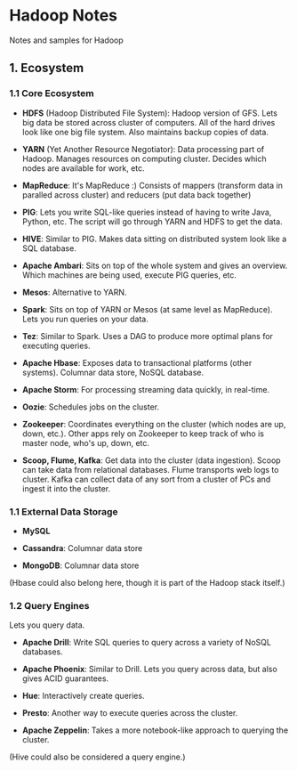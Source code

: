 # Hadoop Notes
Notes and samples for Hadoop

## 1. Ecosystem

### 1.1 Core Ecosystem

* __HDFS__ (Hadoop Distributed File System): Hadoop version of GFS. Lets big data be stored across cluster of computers. All of the hard drives look like one big file system. Also maintains backup copies of data.
* __YARN__ (Yet Another Resource Negotiator): Data processing part of Hadoop. Manages resources on computing cluster. Decides which nodes are available for work, etc.
* __MapReduce__: It's MapReduce :) Consists of mappers (transform data in paralled across cluster) and reducers (put data back together)

* __PIG__: Lets you write SQL-like queries instead of having to write Java, Python, etc. The script will go through YARN and HDFS to get the data.
* __HIVE__: Similar to PIG. Makes data sitting on distributed system look like a SQL database.

* __Apache Ambari__: Sits on top of the whole system and gives an overview. Which machines are being used, execute PIG queries, etc.

* __Mesos__: Alternative to YARN.

* __Spark__: Sits on top of YARN or Mesos (at same level as MapReduce). Lets you run queries on your data.
* __Tez__: Similar to Spark. Uses a DAG to produce more optimal plans for executing queries.

* __Apache Hbase__: Exposes data to transactional platforms (other systems). Columnar data store, NoSQL database.

* __Apache Storm__: For processing streaming data quickly, in real-time.

* __Oozie__: Schedules jobs on the cluster.

* __Zookeeper__: Coordinates everything on the cluster (which nodes are up, down, etc.). Other apps rely on Zookeeper to keep track of who is master node, who's up, down, etc.

* __Scoop, Flume, Kafka__: Get data into the cluster (data ingestion). Scoop can take data from relational databases. Flume transports web logs to cluster. Kafka can collect data of any sort from a cluster of PCs and ingest it into the cluster.

 ### 1.1 External Data Storage
 
 * __MySQL__
 
 * __Cassandra__: Columnar data store
 
 * __MongoDB__: Columnar data store
 
 (Hbase could also belong here, though it is part of the Hadoop stack itself.)
 
 ### 1.2 Query Engines
 
 Lets you query data.
 
 * __Apache Drill__: Write SQL queries to query across a variety of NoSQL databases.
 
 * __Apache Phoenix__: Similar to Drill. Lets you query across data, but also gives ACID guarantees.
 
 * __Hue__: Interactively create queries.
 
 * __Presto__: Another way to execute queries across the cluster.
 
 * __Apache Zeppelin__: Takes a more notebook-like approach to querying the cluster.

(Hive could also be considered a query engine.)

